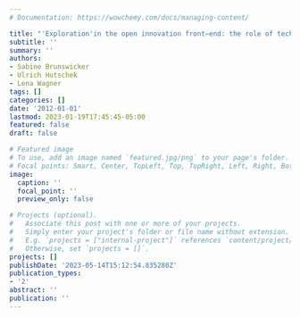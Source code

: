 ```yaml
---
# Documentation: https://wowchemy.com/docs/managing-content/

title: "'Exploration'in the open innovation front–end: the role of technologies"
subtitle: ''
summary: ''
authors:
- Sabine Brunswicker
- Ulrich Hutschek
- Lena Wagner
tags: []
categories: []
date: '2012-01-01'
lastmod: 2023-01-19T17:45:45-05:00
featured: false
draft: false

# Featured image
# To use, add an image named `featured.jpg/png` to your page's folder.
# Focal points: Smart, Center, TopLeft, Top, TopRight, Left, Right, BottomLeft, Bottom, BottomRight.
image:
  caption: ''
  focal_point: ''
  preview_only: false

# Projects (optional).
#   Associate this post with one or more of your projects.
#   Simply enter your project's folder or file name without extension.
#   E.g. `projects = ["internal-project"]` references `content/project/deep-learning/index.md`.
#   Otherwise, set `projects = []`.
projects: []
publishDate: '2023-05-14T15:12:54.835280Z'
publication_types:
- '2'
abstract: ''
publication: ''
---
```

